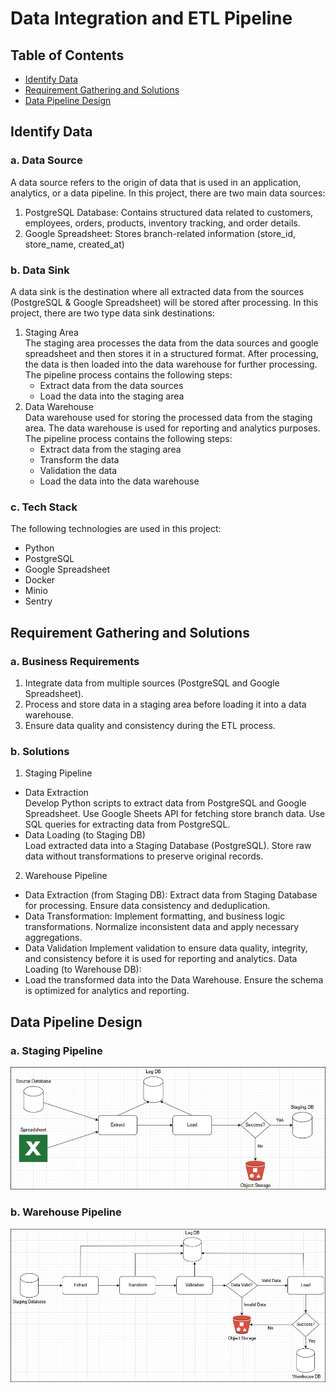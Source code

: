 # Data Integration and ETL Pipeline

## Table of Contents
* [Identify Data](#identify-data)
* [Requirement Gathering and Solutions](#requirement-gathering-and-solutions)
* [Data Pipeline Design](#data-pipeline-design)

## Identify Data
### a. Data Source
A data source refers to the origin of data that is used in an application, analytics, or a data pipeline. In this project, there are two main data sources:
1. PostgreSQL Database: Contains structured data related to customers, employees, orders, products, inventory tracking, and order details.
2. Google Spreadsheet: Stores branch-related information (store_id, store_name, created_at)

### b. Data Sink
A data sink is the destination where all extracted data from the sources (PostgreSQL & Google Spreadsheet) will be stored after processing. In this project, there are two type data sink destinations:
1. Staging Area <br>
The staging area processes the data from the data sources and google spreadsheet and then stores it in a structured format. After processing, the data is then loaded into the data warehouse for further processing.
The pipeline process contains the following steps:
    - Extract data from the data sources
    - Load the data into the staging area
2. Data Warehouse <br>
Data warehouse used for storing the processed data from the staging area. The data warehouse is used for reporting and analytics purposes.
The pipeline process contains the following steps:
    - Extract data from the staging area
    - Transform the data
    - Validation the data
    - Load the data into the data warehouse

### c. Tech Stack
The following technologies are used in this project:
- Python
- PostgreSQL
- Google Spreadsheet
- Docker
- Minio
- Sentry

## Requirement Gathering and Solutions
### a. Business Requirements
1. Integrate data from multiple sources (PostgreSQL and Google Spreadsheet).
2. Process and store data in a staging area before loading it into a data warehouse.
3. Ensure data quality and consistency during the ETL process.

### b. Solutions
1. Staging Pipeline
- Data Extraction <br>
Develop Python scripts to extract data from PostgreSQL and Google Spreadsheet.
Use Google Sheets API for fetching store branch data.
Use SQL queries for extracting data from PostgreSQL.
- Data Loading (to Staging DB) <br>
Load extracted data into a Staging Database (PostgreSQL).
Store raw data without transformations to preserve original records.
2. Warehouse Pipeline
- Data Extraction (from Staging DB):
Extract data from Staging Database for processing.
Ensure data consistency and deduplication.
- Data Transformation:
Implement formatting, and business logic transformations.
Normalize inconsistent data and apply necessary aggregations.
- Data Validation
Implement validation to ensure data quality, integrity, and consistency before it is used for reporting and analytics.
Data Loading (to Warehouse DB):
- Load the transformed data into the Data Warehouse.
Ensure the schema is optimized for analytics and reporting.


## Data Pipeline Design
### a. Staging Pipeline
![Staging Pipeline](assets/staging-pipeline.png)
### b. Warehouse Pipeline
![Warehouse Pipeline](assets/warehouse-pipeline.png)
